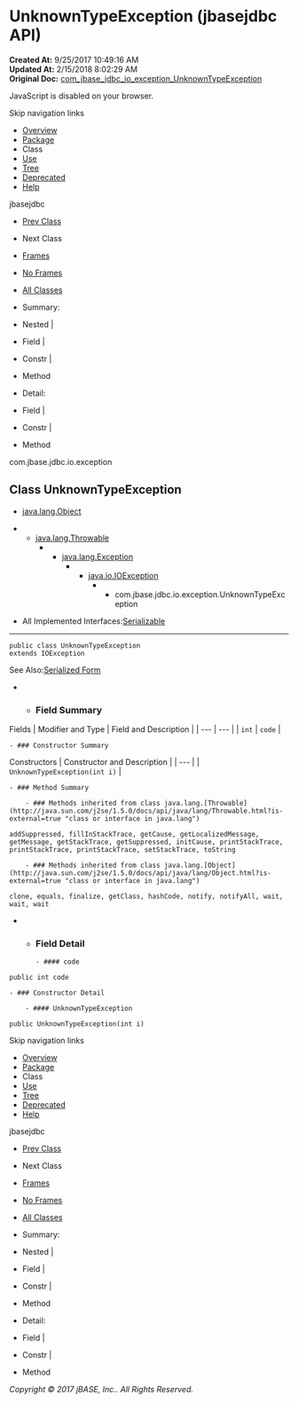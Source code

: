 # UnknownTypeException (jbasejdbc   API)

**Created At:** 9/25/2017 10:49:16 AM  
**Updated At:** 2/15/2018 8:02:29 AM  
**Original Doc:** [com_jbase_jdbc_io_exception_UnknownTypeException](https://docs.jbase.com/39236-exception/com_jbase_jdbc_io_exception_UnknownTypeException)  

<!--<br>    try {<br>        if (location.href.indexOf('is-external=true') == -1) {<br>            parent.document.title="UnknownTypeException (jbasejdbc   API)";<br>        }<br>    }<br>    catch(err) {<br>    }<br>//-->
JavaScript is disabled on your browser.

Skip navigation links

- [Overview](../../../../../overview-summary.html)
- [Package](./../com.jbase.jdbc.io.exception-%28jbasejdbc---api%29)
- Class
- [Use](./../class-use/uses-of-class-com.jbase.jdbc.io.exception.unknowntypeexception-%28jbasejdbc---api%29)
- [Tree](./../com.jbase.jdbc.io.exception-class-hierarchy-%28jbasejdbc---api%29)
- [Deprecated](../../../../../deprecated-list.html)
- [Help](../../../../../help-doc.html)


jbasejdbc <br>

- [Prev Class](./../unexpectedcharacterexception-%28jbasejdbc---api%29 "class in com.jbase.jdbc.io.exception")
- Next Class


- [Frames](./.)
- [No Frames](./.)


- [All Classes](../../../../../allclasses-noframe.html)


<!--<br>  allClassesLink = document.getElementById("allclasses\_navbar\_top");<br>  if(window==top) {<br>    allClassesLink.style.display = "block";<br>  }<br>  else {<br>    allClassesLink.style.display = "none";<br>  }<br>  //-->

- Summary:
- Nested |
- Field |
- Constr |
- Method


- Detail:
- Field |
- Constr |
- Method

com.jbase.jdbc.io.exception

## Class UnknownTypeException

- [java.lang.Object](http://java.sun.com/j2se/1.5.0/docs/api/java/lang/Object.html?is-external=true "class or interface in java.lang")
- - [java.lang.Throwable](http://java.sun.com/j2se/1.5.0/docs/api/java/lang/Throwable.html?is-external=true "class or interface in java.lang")
    - - [java.lang.Exception](http://java.sun.com/j2se/1.5.0/docs/api/java/lang/Exception.html?is-external=true "class or interface in java.lang")
        - - [java.io.IOException](http://java.sun.com/j2se/1.5.0/docs/api/java/io/IOException.html?is-external=true "class or interface in java.io")
            - - com.jbase.jdbc.io.exception.UnknownTypeException


- All Implemented Interfaces:[Serializable](http://java.sun.com/j2se/1.5.0/docs/api/java/io/Serializable.html?is-external=true "class or interface in java.io")
* * *


```
public class UnknownTypeException
extends IOException
```
See Also:[Serialized Form](../../../../../serialized-form.html#com.jbase.jdbc.io.exception.UnknownTypeException)

- - ### Field Summary


Fields | Modifier and Type | Field and Description |
| --- | --- |
| `int` | `code`  |


    - ### Constructor Summary


Constructors | Constructor and Description |
| --- |
| `UnknownTypeException(int i)`  |


    - ### Method Summary

        - ### Methods inherited from class java.lang.[Throwable](http://java.sun.com/j2se/1.5.0/docs/api/java/lang/Throwable.html?is-external=true "class or interface in java.lang")
`addSuppressed, fillInStackTrace, getCause, getLocalizedMessage, getMessage, getStackTrace, getSuppressed, initCause, printStackTrace, printStackTrace, printStackTrace, setStackTrace, toString`


        - ### Methods inherited from class java.lang.[Object](http://java.sun.com/j2se/1.5.0/docs/api/java/lang/Object.html?is-external=true "class or interface in java.lang")
`clone, equals, finalize, getClass, hashCode, notify, notifyAll, wait, wait, wait`

- - ### Field Detail

        - #### code

```
public int code
```


    - ### Constructor Detail

        - #### UnknownTypeException

```
public UnknownTypeException(int i)
```

Skip navigation links

- [Overview](../../../../../overview-summary.html)
- [Package](./../com.jbase.jdbc.io.exception-%28jbasejdbc---api%29)
- Class
- [Use](./../class-use/uses-of-class-com.jbase.jdbc.io.exception.unknowntypeexception-%28jbasejdbc---api%29)
- [Tree](./../com.jbase.jdbc.io.exception-class-hierarchy-%28jbasejdbc---api%29)
- [Deprecated](../../../../../deprecated-list.html)
- [Help](../../../../../help-doc.html)


jbasejdbc <br>

- [Prev Class](./../unexpectedcharacterexception-%28jbasejdbc---api%29 "class in com.jbase.jdbc.io.exception")
- Next Class


- [Frames](./.)
- [No Frames](./.)


- [All Classes](../../../../../allclasses-noframe.html)


<!--<br>  allClassesLink = document.getElementById("allclasses\_navbar\_bottom");<br>  if(window==top) {<br>    allClassesLink.style.display = "block";<br>  }<br>  else {<br>    allClassesLink.style.display = "none";<br>  }<br>  //-->

- Summary:
- Nested |
- Field |
- Constr |
- Method


- Detail:
- Field |
- Constr |
- Method

*Copyright © 2017 jBASE, Inc.. All Rights Reserved.*
